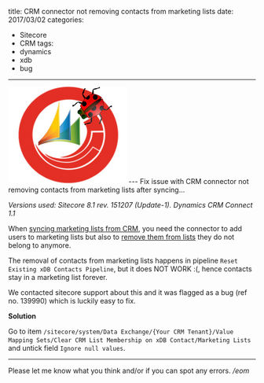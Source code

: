 title: CRM connector not removing contacts from marketing lists
date: 2017/03/02
categories:
- Sitecore
- CRM
tags:
- dynamics
- xdb
- bug

---
<img class="hero-img" src="/images/sitecore-dynamics-bug.jpg" alt="Sitecore Microsoft Dynamics CRM">
---
Fix issue with CRM connector not removing contacts from marketing lists after syncing...
<!-- more -->

*Versions used: Sitecore 8.1 rev. 151207 (Update-1). Dynamics CRM Connect 1.1*

When [syncing marketing lists from CRM](http://integrationsdn.sitecore.net/DynamicsCrmConnect/v1.1/pipeline-batches/crm-marketinglist-sync/overview.html), you need the connector to add users to marketing lists but also to [remove them from lists](http://integrationsdn.sitecore.net/DynamicsCrmConnect/v1.1/pipeline-batches/crm-marketinglist-sync/about-reset-marketing-lists.html) they do not belong to anymore.

The removal of contacts from marketing lists happens in pipeline `Reset Existing xDB Contacts Pipeline`, but it does NOT WORK :(, hence contacts stay in a marketing list forever.

We contacted sitecore support about this and it was flagged as a bug (ref no. 139990) which is luckily easy to fix.

**Solution**

Go to item `/sitecore/system/Data Exchange/{Your CRM Tenant}/Value Mapping Sets/Clear CRM List Membership on xDB Contact/Marketing Lists` and untick field `Ignore null values`.

---

Please let me know what you think and/or if you can spot any errors.
*/eom*

